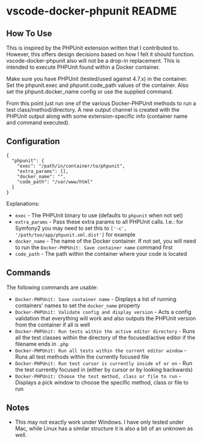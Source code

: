 # vscode-docker-phpunit README

## How To Use

This is inspired by the PHPUnit extension written that I contributed to.  However, this offers design decisions based on how I felt it should function.  vscode-docker-phpunit also will not be a drop-in replacement.  This is intended to execute PHPUnit found within a Docker container.

Make sure you have PHPUnit (tested/used against 4.7.x) in the container.  Set the phpunit.exec and phpunit.code_path values of the container.  Also set the phpunit.docker_name config or use the supplied command.

From this point just run one of the various Docker-PHPUnit methods to run a test class/method/directory.  A new output channel is created with the PHPUnit output along with some extension-specific info (container name and command executed).

## Configuration

```
{
  "phpunit": {
    "exec": "/path/in/container/to/phpunit",
    "extra_params": [],
    "docker_name": "",
    "code_path": "/var/www/html"
  }
}
```

Explanations:

* `exec` - The PHPUnit binary to use (defaults to `phpunit` when not set)
* `extra_params` - Pass these extra params to all PHPUnit calls.  I.e.: for Symfony2 you may need to set this to `['-c', '/path/too/app/phpunit.xml.dist']` for example
* `docker_name` - The name of the Docker container.  If not set, you will need to run the `Docker-PHPUnit: Save container name` command first
* `code_path` - The path within the container where your code is located

## Commands

The following commands are usable:

* `Docker-PHPUnit: Save container name` - Displays a list of running containers' names to set the `docker_name` property
* `Docker-PHPUnit: Validate config and display version` - Acts a config validation that everything will work and also outputs the PHPUnit version from the container if all is well
* `Docker-PHPUnit: Run tests within the active editor directory` - Runs all the test classes within the directory of the focused/active editor if the filename ends in `.php`
* `Docker-PHPUnit: Run all tests within the current editor window` - Runs all test methods within the currently focused file
* `Docker-PHPUnit: Run test cursor is currently inside of or on` - Run the test currently focused in (either by cursor or by looking backwards)
* `Docker-PHPUnit: Choose the test method, class or file to run` - Displays a pick window to choose the specific method, class or file to run

## Notes

* This may not exactly work under Windows.  I have only tested under Mac, while Linux has a similar structure it is also a bit of an unknown as well.
